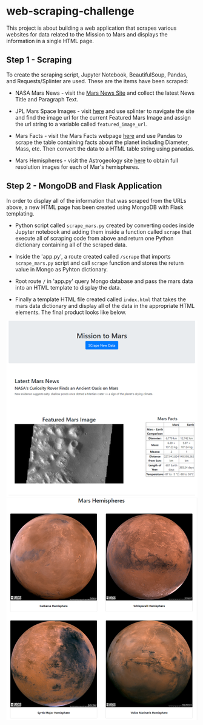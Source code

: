 # web-scraping-challenge
This project is about building a web application that scrapes various websites for data related to the Mission to Mars and displays the information in a single HTML page. 


## Step 1 - Scraping
To create the scraping script, Jupyter Notebook, BeautifulSoup, Pandas, and Requests/Splinter are used. These are the items have been scraped:

* NASA Mars News - visit the [Mars News Site](https://redplanetscience.com) and collect the latest News Title and Paragraph Text.

* JPL Mars Space Images - visit [here](https://spaceimages-mars.com) and use splinter to navigate the site and find the image url for the current Featured Mars Image and assign the url string to a variable called `featured_image_url`.

* Mars Facts - visit the Mars Facts webpage [here](https://galaxyfacts-mars.com) and use Pandas to scrape the table containing facts about the planet including Diameter, Mass, etc. Then convert the data to a HTML table string using panadas.

* Mars Hemispheres - visit the Astrogeology site [here](https://marshemispheres.com) to obtain full resolution images for each of Mar's hemispheres. 


## Step 2 - MongoDB and Flask Application
In order to display all of the information that was scraped from the URLs above, a new HTML page has been created using  MongoDB with Flask templating.

* Python script called `scrape_mars.py` created by converting codes inside Jupyter notebook and adding them inside a function called `scrape` that execute all of scraping code from above and return one Python dictionary containing all of the scraped data.

* Inside the 'app.py', a route created called `/scrape` that imports `scrape_mars.py` script and call `scrape` function and stores the return value in Mongo as Pyhton dictionary.

* Root route `/` in 'app.py' query Mongo database and pass the mars data into an HTML template to display the data.

* Finally a template HTML file created called `index.html` that takes the mars data dictionary and display all of the data in the appropriate HTML elements. The final product looks like below.

![final_app_part1.png](screenshots/final_app_part1.png)
![final_app_part2.png](screenshots/final_app_part2.png)